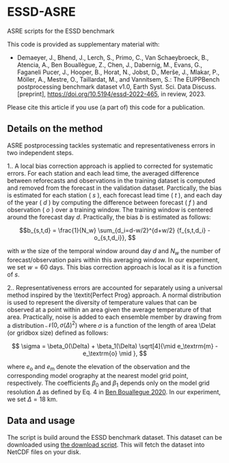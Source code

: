 # ESSD-ASRE
ASRE scripts for the ESSD benchmark

This code is provided as supplementary material with:

* Demaeyer, J., Bhend, J., Lerch, S., Primo, C., Van Schaeybroeck, B., Atencia, A., Ben Bouallègue, Z., Chen, J., Dabernig, M., Evans, G., Faganeli Pucer, J., Hooper, B., Horat, N., Jobst, D., Merše, J., Mlakar, P., Möller, A., Mestre, O., Taillardat, M., and Vannitsem, S.: The EUPPBench postprocessing benchmark dataset v1.0, Earth Syst. Sci. Data Discuss. [preprint], https://doi.org/10.5194/essd-2022-465, in review, 2023.

Please cite this article if you use (a part of) this code for a publication.

## Details on the method 

ASRE postprocessing tackles systematic and representativeness errors in two independent steps. 

1.. A local bias correction approach is applied to corrected for systematic errors.
For each station and each lead time, the averaged difference between reforecasts and observations in the training dataset is computed and removed from the forecast in the validation dataset. Parctically, the bias is estimated for each station ( $s$ ), each forecast lead time ( $t$ ), and each day of the year ( $d$ ) by computing the difference between forecast ( $f$ ) and observation ( $o$ ) over a training window. The training window is centered around the forecast day $d$. Practically, the bias $b$ is estimated as follows: 

$$b_{s,t,d} = \frac{1}{N_w} \sum_{d_i=d-w/2}^{d+w/2} {f_{s,t,d_i} -o_{s,t,d_i}}, $$

with $w$ the size of the temporal window around day $d$ and $N_w$ the number of forecast/observation pairs within this averaging window. In our experiment, we set $w=60$ days. This bias correction approach is local as it is a function of $s$.

2.. Representativeness errors are accounted for separately using a universal method inspired by the \textit{Perfect Prog} approach. A normal distribution is used to represent the diversity of temperature values that can be observed at a point within an area given the average temperature of that area. Practically, noise is added to each ensemble member by drawing from a distribution $\mathcal{N}(0,\sigma({\Delta})^2)$ where $\sigma$ is a function of the length of area \Delat (or gridbox size) defined as follows: 

$$ \sigma  = \beta_0(\Delta) + \beta_1(\Delta) \sqrt[4]{\mid e_\textrm{m} - e_\textrm{o} \mid }, $$

where $e_\textrm{o}$ and $e_\textrm{m}$ denote the elevation of the observation and the corresponding model orography at the nearest model grid point, respectively.  The coefficients $\beta_0$ and $\beta_1$ depends only on the model grid resolution $\Delta$ as defined by Eq. 4 in [Ben Bouallegue 2020](https://www.ecmwf.int/sites/default/files/elibrary/2020/19544-accounting-represenstativeness-verification-ensemble-forecasts.pdf). In our experiment, we set $\Delta=18$ km.


## Data and usage

The script is build around the ESSD benchmark dataset.
This dataset can be downloaded using [the download script](https://github.com/EUPP-benchmark/ESSD-benchmark-datasets). This will fetch the dataset into NetCDF files on your disk.


